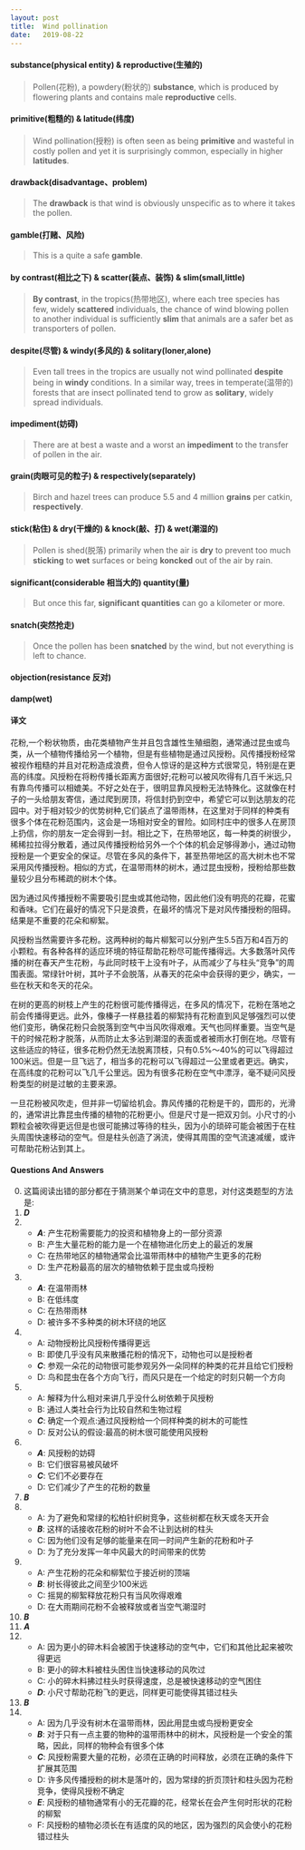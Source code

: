 ```yaml
---
layout: post
title:  Wind pollination
date:   2019-08-22
---
```

#### substance(physical entity) & reproductive(生殖的)
> Pollen(花粉), a powdery(粉状的) **substance**, which is produced by flowering plants and contains male **reproductive** cells.

#### primitive(粗糙的) & latitude(纬度)
> Wind pollination(授粉) is often seen as being **primitive** and wasteful in costly pollen and yet it is surprisingly common, especially in higher **latitudes**.

#### drawback(disadvantage、problem)
> The **drawback** is that wind is obviously unspecific as to where it takes the pollen.

#### gamble(打赌、风险)
> This is a quite a safe **gamble**.

#### by contrast(相比之下) & scatter(装点、装饰) & slim(small,little)
> **By contrast**, in the tropics(热带地区), where each tree species has few, widely **scattered** individuals, the chance of wind blowing pollen to another individual is sufficiently **slim** that animals are a safer bet as transporters of pollen. 

#### despite(尽管) & windy(多风的) & solitary(loner,alone)
> Even tall trees in the tropics are usually not wind pollinated **despite** being in **windy** conditions. In a similar way, trees in temperate(温带的) forests that are insect pollinated tend to grow as **solitary**, widely spread individuals.

#### impediment(妨碍)
> There are at best a waste and a worst an **impediment** to the transfer of pollen in the air.

#### grain(肉眼可见的粒子) & respectively(separately)
> Birch and hazel trees can produce 5.5 and 4 million **grains** per catkin, **respectively**.

#### stick(粘住) & dry(干燥的) & knock(敲、打) & wet(潮湿的)
> Pollen is shed(脱落) primarily when the air is **dry** to prevent too much **sticking** to **wet** surfaces or being **koncked** out of the air by rain.

#### significant(considerable 相当大的) quantity(量)
> But once this far, **significant quantities** can go a kilometer or more.

#### snatch(突然抢走)
> Once the pollen has been **snatched** by the wind, but not everything is left to chance. 
 
#### objection(resistance 反对)

#### damp(wet)

#### 译文

花粉,一个粉状物质，由花类植物产生并且包含雄性生殖细胞，通常通过昆虫或鸟类，从一个植物传播给另一个植物，但是有些植物是通过风授粉。风传播授粉经常被视作粗糙的并且对花粉造成浪费，但令人惊讶的是这种方式很常见，特别是在更高的纬度。风授粉在将粉传播长距离方面很好;花粉可以被风吹得有几百千米远,只有靠鸟传播可以相媲美。不好之处在于，很明显靠风授粉无法特殊化。这就像在村子的一头给朋友寄信，通过爬到房顶，将信封扔到空中，希望它可以到达朋友的花园中。对于相对较少的优势树种,它们装点了温带雨林，在这里对于同样的种类有很多个体在花粉范围内，这会是一场相对安全的冒险。如同村庄中的很多人在房顶上扔信，你的朋友一定会得到一封。相比之下，在热带地区，每一种类的树很少，稀稀拉拉得分散着，通过风传播授粉给另外一个个体的机会足够得渺小，通过动物授粉是一个更安全的保证。尽管在多风的条件下，甚至热带地区的高大树木也不常采用风传播授粉。相似的方式，在温带雨林的树木，通过昆虫授粉，授粉给那些数量较少且分布稀疏的树木个体。

因为通过风传播授粉不需要吸引昆虫或其他动物，因此他们没有明亮的花瓣，花蜜和香味。它们在最好的情况下只是浪费，在最坏的情况下是对风传播授粉的阻碍。结果是不重要的花朵和柳絮。

风授粉当然需要许多花粉。这两种树的每片柳絮可以分别产生5.5百万和4百万的小颗粒。有各种各样的适应环境的特征帮助花粉尽可能传播得远。大多数落叶风传播的树在春天产生花粉，与此同时枝干上没有叶子，从而减少了与柱头“竞争”的周围表面。常绿针叶树，其叶子不会脱落，从春天的花朵中会获得的更少，确实，一些在秋天和冬天的花朵。

在树的更高的树枝上产生的花粉很可能传播得远，在多风的情况下，花粉在落地之前会传播得更远。此外，像榛子一样悬挂着的柳絮持有花粉直到风足够强烈可以使他们变形，确保花粉只会脱落到空气中当风吹得艰难。天气也同样重要。当空气是干的时候花粉才脱落，从而防止太多沾到潮湿的表面或者被雨水打倒在地。尽管有这些适应的特征，很多花粉仍然无法脱离顶枝，只有0.5%～40%的可以飞得超过100米远。但是一旦飞远了，相当多的花粉可以飞得超过一公里或者更远。确实，在高纬度的花粉可以飞几千公里远。因为有很多花粉在空气中漂浮，毫不疑问风授粉类型的树是过敏的主要来源。

一旦花粉被风吹走，但并非一切留给机会。靠风传播的花粉是干的，圆形的，光滑的，通常讲比靠昆虫传播的植物的花粉更小。但是尺寸是一把双刃剑。小尺寸的小颗粒会被吹得更远但是也很可能拂过等待的柱头，因为小的琐碎可能会被困于在柱头周围快速移动的空气。但是柱头创造了涡流，使得其周围的空气流速减缓，或许可帮助花粉沾到其上。

#### Questions And Answers

0. 这篇阅读出错的部分都在于猜测某个单词在文中的意思，对付这类题型的方法是:	
1. ***D*** 
2. - ***A***: 产生花粉需要能力的投资和植物身上的一部分资源
   - B: 产生大量花粉的能力是一个在植物进化历史上的最近的发展
   - C: 在热带地区的植物通常会比温带雨林中的植物产生更多的花粉
   - D: 生产花粉最高的层次的植物依赖于昆虫或鸟授粉
3. - ***A***: 在温带雨林
   - B: 在低纬度
   - C: 在热带雨林
   - D: 被许多不多种类的树木环绕的地区
4. - A: 动物授粉比风授粉传播得更远
   - B: 即使几乎没有风来散播花粉的情况下，动物也可以是授粉者
   - ***C***: 参观一朵花的动物很可能参观另外一朵同样的种类的花并且给它们授粉
   - D: 鸟和昆虫在各个方向飞行，而风只是在一个给定的时刻只朝一个方向
5. - A: 解释为什么相对来讲几乎没什么树依赖于风授粉
   - B: 通过人类社会行为比较自然和生物过程
   - ***C***: 确定一个观点:通过风授粉给一个同样种类的树木的可能性  
   - D: 反对公认的假设:最高的树木很可能使用风授粉  
6. - ***A***: 风授粉的妨碍
   - B: 它们很容易被风破坏
   - ***C***: 它们不必要存在  
   - D: 它们减少了产生的花粉的数量
7. ***B***
8. - A: 为了避免和常绿的松柏针织树竞争，这些树都在秋天或冬天开会
   - ***B***: 这样的话接收花粉的树叶不会不让到达树的柱头
   - C: 因为他们没有足够的能量来在同一时间产生新的花粉和叶子  
   - D: 为了充分发挥一年中风最大的时间带来的优势
9. - A: 产生花粉的花朵和柳絮位于接近树的顶端
   - ***B***: 树长得彼此之间至少100米远
   - C: 摇晃的柳絮释放花粉只有当风吹得艰难  
   - D: 在大雨期间花粉不会被释放或者当空气潮湿时
10. ***B***
11. ***A***
12. - A: 因为更小的碎木料会被困于快速移动的空气中，它们和其他比起来被吹得更远
    - B: 更小的碎木料被柱头困住当快速移动的风吹过
    - C: 小的碎木料拂过柱头时获得速度，总是被快速移动的空气困住
    - ***D***: 小尺寸帮助花粉飞的更远，同样更可能使得其错过柱头
13. ***B***
14. - A: 因为几乎没有树木在温带雨林，因此用昆虫或鸟授粉更安全
	- ***B***: 对于只有一点主要的物种的温带雨林中的树木，风授粉是一个安全的策略，因此，同样的物种会有很多个体
	- ***C***: 风授粉需要大量的花粉，必须在正确的时间释放，必须在正确的条件下扩展其范围
	- D: 许多风传播授粉的树木是落叶的，因为常绿的折页顶针和柱头因为花粉竞争，使得风授粉不确定
	- ***E***: 风授粉的植物通常有小的无花瓣的花，经常长在会产生何时形状的花粉的柳絮
	- F: 风授粉的植物必须长在有适度的风的地区，因为强烈的风会使小的花粉错过柱头
	

	













































